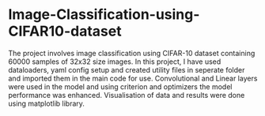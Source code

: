 # Image-Classification-using-CIFAR10-dataset
The project involves image classification using CIFAR-10 dataset containing 60000 samples of 32x32 size images. In this project, I have used dataloaders, yaml config setup and created utility files in seperate folder and imported them in the main code for use. Convolutional and Linear layers were used in the model and using criterion and optimizers the model performance was enhanced. Visualisation of data and results were done using matplotlib library. 
 
